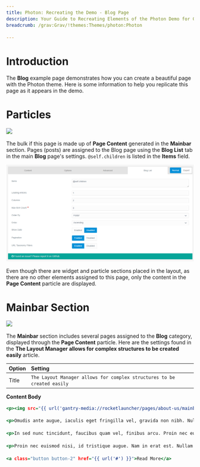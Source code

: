```yaml
---
title: Photon: Recreating the Demo - Blog Page
description: Your Guide to Recreating Elements of the Photon Demo for Grav
breadcrumb: /grav:Grav/!themes:Themes/photon:Photon

---
```


# Introduction

The **Blog** example page demonstrates how you can create a beautiful page with the Photon theme. Here is some information to help you replicate this page as it appears in the demo.

# Particles

![](assets/page_blog.jpeg)

The bulk if this page is made up of **Page Content** generated in the **Mainbar** section. Pages (posts) are assigned to the Blog page using the **Blog List** tab in the main **Blog** page's settings. `@self.children` is listed in the **Items** field.

![](assets/page_blog_mainbar.png)

Even though there are widget and particle sections placed in the layout, as there are no other elements assigned to this page, only the content in the **Page Content** particle are displayed.

# Mainbar Section

![](assets/page_blog_1.jpeg)

The **Mainbar** section includes several pages assigned to the **Blog** category, displayed through the **Page Content** particle. Here are the settings found in the **The Layout Manager allows for complex structures to be created easily** article.

| Option     | Setting                                                                            |
| :--------- | :--------------------------------------------------------------------------------- |
| Title      | `The Layout Manager allows for complex structures to be created easily`            |

**Content Body**

~~~ .html
<p><img src="{{ url('gantry-media://rocketlauncher/pages/about-us/mainbar/img-01.jpg') }}" alt="Sample Blog"></p>

<p>Omudis ante augue, iaculis eget fringilla vel, gravida non nibh. Nullam dignissim, felis eu imperdiet feugiat, libero ipsum gravida arcu, eu fermentum elit metus vel mauris.</p>

<p>In sed nunc tincidunt, faucibus quam vel, finibus arcu. Proin nec euismod nisi, id tristique augue. Nam in erat est. Dliquam ante augue, iaculis eget fringilla vel, gravida non nibh.</p>

<p>Proin nec euismod nisi, id tristique augue. Nam in erat est. Nullam dignissim, felis eu imperdiet feugiat, libero ipsum gravida arcu, eu fermentum elit metus vel mauris.</p>

<a class="button button-2" href="{{ url('#') }}">Read More</a>
~~~
